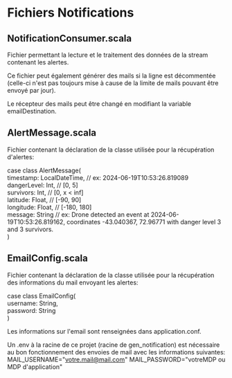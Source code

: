 # **Fichiers Notifications**
## **NotificationConsumer.scala**
Fichier permettant la lecture et le traitement des données de la stream contenant les alertes.

Ce fichier peut également générer des mails si la ligne est décommentée (celle-ci n'est pas toujours mise à cause de la limite de mails pouvant être envoyé par jour).

Le récepteur des mails peut être changé en modifiant la variable emailDestination.
## **AlertMessage.scala**

Fichier contenant la déclaration de la classe utilisée pour la récupération d'alertes:

case class AlertMessage( \
timestamp: LocalDateTime, // ex: 2024-06-19T10:53:26.819089 \
dangerLevel: Int, // [0, 5] \
survivors: Int, // [0, x < inf]\
latitude: Float, // [-90, 90] \
longitude: Float, // [-180, 180] \
message: String // ex: Drone detected an event at 2024-06-19T10:53:26.819162, coordinates -43.040367, 72.96771 with danger level 3 and 3 survivors. \
)

## **EmailConfig.scala**

Fichier contenant la déclaration de la classe utilisée pour la récupération des informations du mail envoyant les alertes:

case class EmailConfig(\
username: String,\
password: String\
)

Les informations sur l'email sont renseignées dans application.conf.

Un .env à la racine de ce projet (racine de gen_notification) est nécessaire au bon fonctionnement des envoies de mail avec les informations suivantes:
MAIL_USERNAME="votre.mail@mail.com"
MAIL_PASSWORD="votreMDP ou MDP d'application"